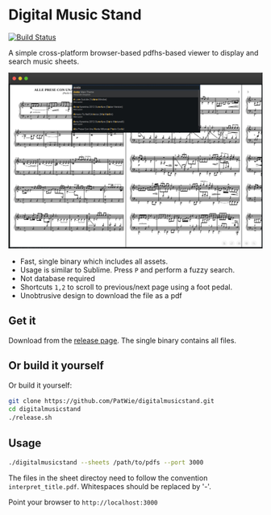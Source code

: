 # Digital Music Stand

[![Build Status](https://ci.patwie.com/api/badges/PatWie/digitalmusicstand/status.svg)](https://ci.patwie.com/PatWie/digitalmusicstand)

A simple cross-platform browser-based pdfhs-based viewer to display and search music sheets.

<img src="./.github/digitalmusicstand_001.jpg" />

* Fast, single binary which includes all assets.
* Usage is similar to Sublime. Press `P` and perform a fuzzy search.
* Not database required
* Shortcuts `1,2` to scroll to previous/next page using a foot pedal.
* Unobtrusive design to download the file as a pdf

## Get it

Download from the [release page](https://github.com/PatWie/digitalmusicstand/releases). The single binary contains all files.

## Or build it yourself

Or build it yourself:

```bash
git clone https://github.com/PatWie/digitalmusicstand.git
cd digitalmusicstand
./release.sh
```

## Usage

```bash
./digitalmusicstand --sheets /path/to/pdfs --port 3000
```

The files in the sheet directoy need to follow the convention `interpret_title.pdf`.
Whitespaces should be replaced by '-'.

Point your browser to `http://localhost:3000`

